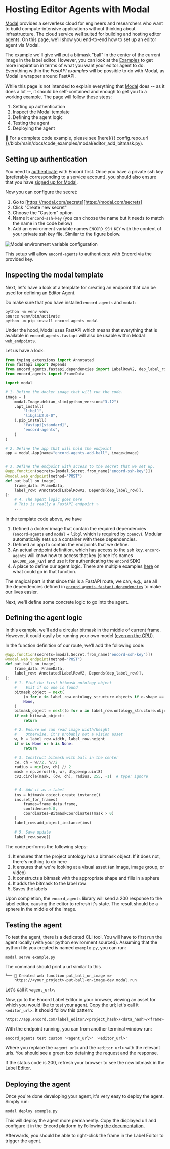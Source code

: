 # Hosting Editor Agents with Modal

[Modal][modal-docs] provides a serverless cloud for engineers and researchers who want to build compute-intensive applications without thinking about infrastructure.
The cloud service well suited for building and hosting editor agents.
On this page, we'll show you end-to-end how to set up an editor agent via Modal.

The example we'll give will put a bitmask "ball" in the center of the current image in the label editor.
However, you can look at the [Examples](./examples/index.md) to get more inspiration in terms of what you want your editor agent to do.
Everything within the _FastAPI examples_ will be possible to do with Modal, as Modal is wrapper around FastAPI.

While this page is not intended to explain everything that [Modal][modal-docs] does -- as it does a lot --, it should be self-contained and enough to get you to a working example.
The page will follow these steps:

1. Setting up authentication
2. Inspect the Modal template
3. Defining the agent logic
4. Testing the agent
5. Deploying the agent

👀 For a complete code example, please see [here]({{ config.repo_url }}/blob/main/docs/code_examples/modal/editor_add_bitmask.py).

## Setting up authentication

You need to [authenticate](../authentication.md) with Encord first.
Once you have a private ssh key (preferably corresponding to a service account), you should also ensure that you have [signed up for Modal](https://modal.com/signup).

Now you can configure the secret:

1. Go to [https://modal.com/secrets][https://modal.com/secrets]
2. Click "Create new secret"
3. Choose the "Custom" option
4. Name it `encord-ssh-key` (you can choose the name but it needs to match the name in the code below)
5. Add an environment variable names `ENCORD_SSH_KEY` with the content of your private ssh key file. Similar to the figure below.

![Modal environment variable configuration](../assets/modal_setup_env_variable.png)

This setup will allow `encord-agents` to authenticate with Encord via the provided key.

## Inspecting the modal template

Next, let's have a look at a template for creating an endpoint that can be used for defining an Editor Agent.

Do make sure that you have installed `encord-agents` and `modal`:

```shell
python -m venv venv
source venv/bin/activate
python -m pip install encord-agents modal
```

Under the hood, Modal uses FastAPI which means that everything that is available in `encord_agents.fastapi` will also be usable within Modal `web_endpoint`s.

Let us have a look:

```python
from typing_extensions import Annotated
from fastapi import Depends
from encord_agents.fastapi.dependencies import LabelRowV2, dep_label_row
from encord_agents import FrameData

import modal

# 1. Define the docker image that will run the code.
image = (
    modal.Image.debian_slim(python_version="3.12")
    .apt_install(
        "libgl1",
        "libglib2.0-0",
    ).pip_install(
        "fastapi[standard]",
        "encord-agents",
    )
)

# 2. Define the app that will hold the endpoint
app = modal.App(name="encord-agents-add-ball", image=image)


# 3. Define the endpoint with access to the secret that we set up.
@app.function(secrets=[modal.Secret.from_name("encord-ssh-key")])
@modal.web_endpoint(method="POST")
def put_ball_on_image(
    frame_data: FrameData,
    label_row: Annotated[LabelRowV2, Depends(dep_label_row)],
):
	# 4. The agent logic goes here
	# This is really a FastAPI endpoint ✨
	...
```

In the template code above, we have

1. Defined a docker image that contain the required dependencies (`encord-agents` and `modal` + `libgl` which is required by `opencv`). Modular automatically sets up a container with these dependencies.
2. Defined an app to contain the endpoints that we define.
3. An actual endpoint definition, which has access to the ssh key. `encord-agents` will know how to access that key (since it's names `ENCORD_SSH_KEY`) and use it for authenticating the `encord` SDK)
4. A place to define our agent logic. There are multiple examples [here](./examples/index.md#fastapi-examples) on what could go in that function.

The magical part is that since this is a FastAPI route, we can, e.g., use all the dependencies defined in [`encord_agents.fastapi.dependencies`](../references/editor_agents.md#encord_agents.fastapi.dependencies) to make our lives easier.

Next, we'll define some concrete logic to go into the agent.

## Defining the agent logic

In this example, we'll add a circular bitmask in the middle of current frame.
However, it could easily be running your own model ([even on the GPU](https://modal.com/docs/guide/gpu)).

In the function definition of our route, we'll add the following code:

```python
@app.function(secrets=[modal.Secret.from_name("encord-ssh-key")])
@modal.web_endpoint(method="POST")
def put_ball_on_image(
    frame_data: FrameData,
    label_row: Annotated[LabelRowV2, Depends(dep_label_row)],
):
    # 1. Find the first bitmask ontology object
	#    Exit if no one is found
    bitmask_object = next(
        (o for o in label_row.ontology_structure.objects if o.shape == Shape.BITMASK),
        None,
    )
    bitmask_object = next((o for o in label_row.ontology_structure.objects if o.shape == Shape.BITMASK), None)
    if not bitmask_object:
        return

    # 2. Ensure we can read image width/height
	#	 Otherwise, it's probably not a vision asset
    w, h = label_row.width, label_row.height
    if w is None or h is None:
        return

    # 3. Construct bitmask with ball in the center
    cw, ch = w//2, h//2
    radius = min(cw, ch) // 2
    mask = np.zeros((h, w), dtype=np.uint8)
    cv2.circle(mask, (cw, ch), radius, 255, -1)  # type: ignore


    # 4. Add it as a label
    ins = bitmask_object.create_instance()
    ins.set_for_frames(
        frames=frame_data.frame,
        confidence=0.8,
        coordinates=BitmaskCoordinates(mask > 0)
    )
    label_row.add_object_instance(ins)

    # 5. Save update
    label_row.save()
```

The code performs the following steps:

1. It ensures that the project ontology has a bitmask object. If it does not, there's nothing to do here
2. It ensures that we're looking at a visual asset (an image, image group, or video)
3. It constructs a bitmask with the appropriate shape and fills in a sphere
4. It adds the bitmask to the label row
5. Saves the labels

Upon completion, the `encord_agents` library will send a 200 response to the label editor, causing the editor to refresh it's state.
The result should be a sphere in the middle of the image.

## Testing the agent

To test the agent, there is a dedicated CLI tool.
You will have to first run the agent locally (with your python environment sourced).
Assuming that the python file you created is named `example.py`, you can run:

```shell
modal serve example.py
```

The command should print a url similar to this

```
└── 🔨 Created web function put_ball_on_image =>
    https://<your_project>-put-ball-on-image-dev.modal.run
```

Let's call it `<agent_url>`.

Now, go to the Encord Label Editor in your browser, viewing an asset for which you would like to test your agent.
Copy the url; let's call it `<editor_url>`.
It should follow this pattern:

```
https://app.encord.com/label_editor/<project_hash>/<data_hash>/<frame>
```

With the endpoint running, you can from another terminal window run:

```
encord_agents test custom '<agent_url>' '<editor_url>'
```

Where you replace the `<agent_url>` and the `<editor_url>` with the relevant urls.
You should see a green box detaining the request and the response.

If the status code is 200, refresh your browser to see the new bitmask in the Label Editor.

## Deploying the agent

Once you're done developing your agent, it's very easy to deploy the agent.
Simply run:

```shell
modal deploy example.py
```

This will deploy the agent more permanently.
Copy the displayed url and configure it in the Encord platform by following [the documentation](https://docs.encord.com/platform-documentation/Annotate/automated-labeling/annotate-editor-agents).

Afterwards, you should be able to right-click the frame in the Label Editor to trigger the agent.

[modal-docs]: https://modal.com/docs

